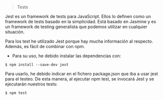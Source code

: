 > Tests

Jest es un framework de tests para JavaScript. Ellos lo definen como un framework de tests basado en la simplicidad.
Está basado en Jasmine y es un framework de testing generalista que podemos utilizar en cualquier situación. 

Para los test he utilizado Jest porque hay mucha información al respecto. Además, es fácil de combinar con npm.
- Para su uso, he debido instalar las dependencias con:
~~~
$ npm install --save-dev jest
~~~

Para usarlo, he debido indicar en el fichero package.json que iba a usar jest para el testeo.
De esta manera, al ejecutar npm test, se invocará Jest y se ejecutarán nuestros tests:
~~~
$ npm test
~~~



